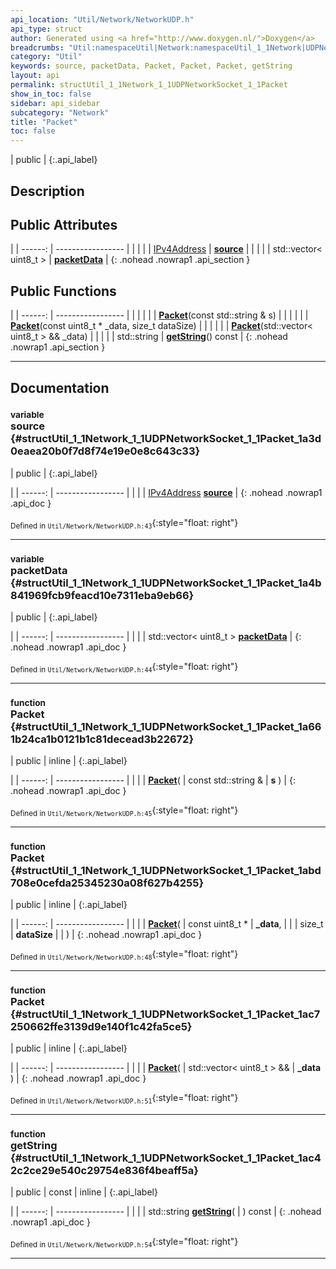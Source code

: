 ```yaml
---
api_location: "Util/Network/NetworkUDP.h"
api_type: struct
author: Generated using <a href="http://www.doxygen.nl/">Doxygen</a>
breadcrumbs: "Util:namespaceUtil|Network:namespaceUtil_1_1Network|UDPNetworkSocket:classUtil_1_1Network_1_1UDPNetworkSocket"
category: "Util"
keywords: source, packetData, Packet, Packet, Packet, getString
layout: api
permalink: structUtil_1_1Network_1_1UDPNetworkSocket_1_1Packet
show_in_toc: false
sidebar: api_sidebar
subcategory: "Network"
title: "Packet"
toc: false
---
```


| public |
{:.api_label}

## Description





## Public Attributes

|
| ------: | ----------------- |
|  | |
| [IPv4Address](classUtil_1_1Network_1_1IPv4Address) | **[source](#structUtil_1_1Network_1_1UDPNetworkSocket_1_1Packet_1a3d0eaea20b0f7d8f74e19e0e8c643c33)**  |
|  | |
| std::vector< uint8_t > | **[packetData](#structUtil_1_1Network_1_1UDPNetworkSocket_1_1Packet_1a4b841969fcb9feacd10e7311eba9eb66)**  |
{: .nohead .nowrap1 .api_section }


## Public Functions

|
| ------: | ----------------- |
|  | |
|  | **[Packet](#structUtil_1_1Network_1_1UDPNetworkSocket_1_1Packet_1a661b24ca1b0121b1c81decead3b22672)**(const std::string & s) |
|  | |
|  | **[Packet](#structUtil_1_1Network_1_1UDPNetworkSocket_1_1Packet_1abd708e0cefda25345230a08f627b4255)**(const uint8_t * _data, size_t dataSize) |
|  | |
|  | **[Packet](#structUtil_1_1Network_1_1UDPNetworkSocket_1_1Packet_1ac7250662ffe3139d9e140f1c42fa5ce5)**(std::vector< uint8_t > && _data) |
|  | |
| std::string | **[getString](#structUtil_1_1Network_1_1UDPNetworkSocket_1_1Packet_1ac42c2ce29e540c29754e836f4beaff5a)**() const |
{: .nohead .nowrap1 .api_section }


-------------------------------------------------------------------

## Documentation

### <small>variable</small><br/> source {#structUtil_1_1Network_1_1UDPNetworkSocket_1_1Packet_1a3d0eaea20b0f7d8f74e19e0e8c643c33}

| public |
{:.api_label}

|
| ------: | ----------------- |
|  |
| [IPv4Address](classUtil_1_1Network_1_1IPv4Address) **[source](#structUtil_1_1Network_1_1UDPNetworkSocket_1_1Packet_1a3d0eaea20b0f7d8f74e19e0e8c643c33)**  |
{: .nohead .nowrap1 .api_doc }





<sub>Defined in `Util/Network/NetworkUDP.h:43`</sub>{:style="float: right"}

-------------------------------------------------------------------

### <small>variable</small><br/> packetData {#structUtil_1_1Network_1_1UDPNetworkSocket_1_1Packet_1a4b841969fcb9feacd10e7311eba9eb66}

| public |
{:.api_label}

|
| ------: | ----------------- |
|  |
| std::vector< uint8_t > **[packetData](#structUtil_1_1Network_1_1UDPNetworkSocket_1_1Packet_1a4b841969fcb9feacd10e7311eba9eb66)**  |
{: .nohead .nowrap1 .api_doc }





<sub>Defined in `Util/Network/NetworkUDP.h:44`</sub>{:style="float: right"}

-------------------------------------------------------------------

### <small>function</small><br/> Packet {#structUtil_1_1Network_1_1UDPNetworkSocket_1_1Packet_1a661b24ca1b0121b1c81decead3b22672}

| public | inline |
{:.api_label}

|
| ------: | ----------------- |
|  |
|  **[Packet](#structUtil_1_1Network_1_1UDPNetworkSocket_1_1Packet_1a661b24ca1b0121b1c81decead3b22672)**( | const std::string & | **s** ) |
{: .nohead .nowrap1 .api_doc }





<sub>Defined in `Util/Network/NetworkUDP.h:45`</sub>{:style="float: right"}

-------------------------------------------------------------------

### <small>function</small><br/> Packet {#structUtil_1_1Network_1_1UDPNetworkSocket_1_1Packet_1abd708e0cefda25345230a08f627b4255}

| public | inline |
{:.api_label}

|
| ------: | ----------------- |
|  |
|  **[Packet](#structUtil_1_1Network_1_1UDPNetworkSocket_1_1Packet_1abd708e0cefda25345230a08f627b4255)**( | const uint8_t * | **_data**, |
| | size_t | **dataSize** |
|   ) |
{: .nohead .nowrap1 .api_doc }





<sub>Defined in `Util/Network/NetworkUDP.h:48`</sub>{:style="float: right"}

-------------------------------------------------------------------

### <small>function</small><br/> Packet {#structUtil_1_1Network_1_1UDPNetworkSocket_1_1Packet_1ac7250662ffe3139d9e140f1c42fa5ce5}

| public | inline |
{:.api_label}

|
| ------: | ----------------- |
|  |
|  **[Packet](#structUtil_1_1Network_1_1UDPNetworkSocket_1_1Packet_1ac7250662ffe3139d9e140f1c42fa5ce5)**( | std::vector< uint8_t > && | **_data** ) |
{: .nohead .nowrap1 .api_doc }





<sub>Defined in `Util/Network/NetworkUDP.h:51`</sub>{:style="float: right"}

-------------------------------------------------------------------

### <small>function</small><br/> getString {#structUtil_1_1Network_1_1UDPNetworkSocket_1_1Packet_1ac42c2ce29e540c29754e836f4beaff5a}

| public | const | inline |
{:.api_label}

|
| ------: | ----------------- |
|  |
| std::string **[getString](#structUtil_1_1Network_1_1UDPNetworkSocket_1_1Packet_1ac42c2ce29e540c29754e836f4beaff5a)**( |  ) const |
{: .nohead .nowrap1 .api_doc }





<sub>Defined in `Util/Network/NetworkUDP.h:54`</sub>{:style="float: right"}

-------------------------------------------------------------------

